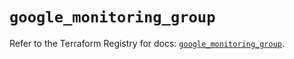 # `google_monitoring_group`

Refer to the Terraform Registry for docs: [`google_monitoring_group`](https://registry.terraform.io/providers/hashicorp/google-beta/6.15.0/docs/resources/google_monitoring_group).
